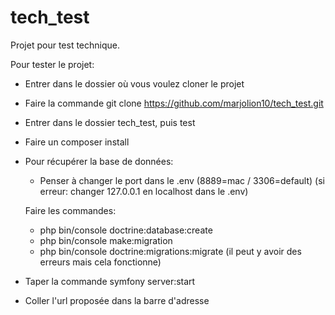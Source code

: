 # tech_test
Projet pour test technique.

Pour tester le projet:

- Entrer dans le dossier où vous voulez cloner le projet
- Faire la commande git clone https://github.com/marjolion10/tech_test.git
- Entrer dans le dossier tech_test, puis test
- Faire un composer install

- Pour récupérer la base de données:
	- Penser à changer le port dans le .env (8889=mac / 3306=default)
	(si erreur: changer 127.0.0.1 en localhost dans le .env)

	Faire les commandes:
	-  php bin/console doctrine:database:create
	-  php bin/console make:migration
	-  php bin/console doctrine:migrations:migrate (il peut y avoir des erreurs mais cela fonctionne)
- Taper la commande symfony server:start
- Coller l'url proposée dans la barre d'adresse

